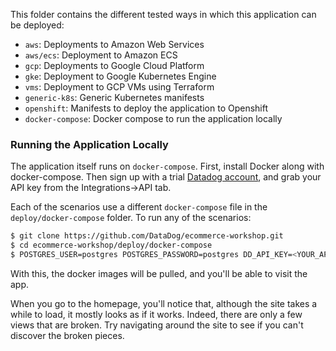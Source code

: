 This folder contains the different tested ways in which this application can be deployed:

* `aws`: Deployments to Amazon Web Services
 * `aws/ecs`: Deployment to Amazon ECS
* `gcp`: Deployments to Google Cloud Platform
 * `gke`: Deployment to Google Kubernetes Engine
 * `vms`: Deployment to GCP VMs using Terraform
* `generic-k8s`: Generic Kubernetes manifests
* `openshift`: Manifests to deploy the application to Openshift
* `docker-compose`: Docker compose to run the application locally

### Running the Application Locally

The application itself runs on `docker-compose`. First, install Docker along with docker-compose. Then sign up with a trial [Datadog account](https://www.datadoghq.com/), and grab your API key from the Integrations->API tab.

Each of the scenarios use a different `docker-compose` file in the `deploy/docker-compose` folder. To run any of the scenarios:

```bash
$ git clone https://github.com/DataDog/ecommerce-workshop.git
$ cd ecommerce-workshop/deploy/docker-compose
$ POSTGRES_USER=postgres POSTGRES_PASSWORD=postgres DD_API_KEY=<YOUR_API_KEY> docker-compose -f <docker_compose_with_your_selected_scenario> up
```

With this, the docker images will be pulled, and you'll be able to visit the app.

When you go to the homepage, you'll notice that, although the site takes a while to load, it mostly looks as if it works. Indeed, there are only a few views that are broken. Try navigating around the site to see if you can't discover the broken pieces.